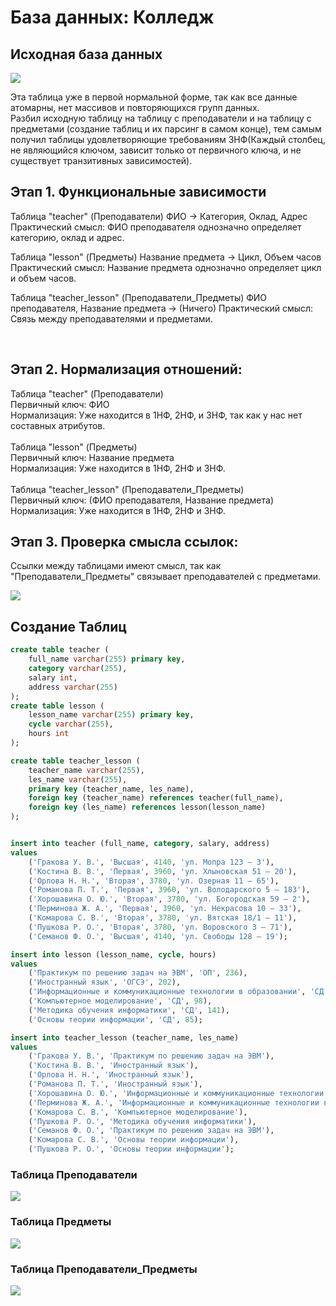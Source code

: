 # База данных: Колледж 

## Исходная база данных
<img src="images/source-table.jpg">

Эта таблица уже в первой нормальной форме, так как все данные атомарны, нет массивов и повторяющихся групп данных.<br/>
Разбил исходную таблицу на таблицу с преподаватели и на таблицу с предметами (создание таблиц и их парсинг в самом конце), тем самым получил таблицы удовлетворяющие требованиям 3НФ(Каждый столбец, не являющийся ключом, зависит только от первичного ключа, и не существует транзитивных зависимостей). 

## Этап 1. Функциональные зависимости

Таблица "teacher" (Преподаватели)
ФИО -> Категория, Оклад, Адрес
Практический смысл: ФИО преподавателя однозначно определяет категорию, оклад и адрес.

Таблица "lesson" (Предметы)
Название предмета -> Цикл, Объем часов
Практический смысл: Название предмета однозначно определяет цикл и объем часов.

Таблица "teacher_lesson" (Преподаватели_Предметы)
ФИО преподавателя, Название предмета -> (Ничего)
Практический смысл: Связь между преподавателями и предметами.

<br/>

## Этап 2. Нормализация отношений: 
Таблица "teacher" (Преподаватели)<br/>
Первичный ключ: ФИО<br/>
Нормализация: Уже находится в 1НФ, 2НФ, и 3НФ, так как у нас нет составных атрибутов.<br/><br/>
Таблица "lesson" (Предметы)<br/>
Первичный ключ: Название предмета<br/>
Нормализация: Уже находится в 1НФ, 2НФ и 3НФ.<br/><br/>
Таблица "teacher_lesson" (Преподаватели_Предметы)<br/>
Первичный ключ: (ФИО преподавателя, Название предмета)<br/>
Нормализация: Уже находится в 1НФ, 2НФ и 3НФ.
 

## Этап 3. Проверка смысла ссылок: 
Ссылки между таблицами имеют смысл, так как "Преподаватели_Предметы" связывает преподавателей с предметами.

<img src="images/references.jpg"/>
 
 ## Создание Таблиц 
```sql
create table teacher (
    full_name varchar(255) primary key,
    category varchar(255),
    salary int,
    address varchar(255)
);
create table lesson (
    lesson_name varchar(255) primary key,
    cycle varchar(255),
    hours int
);

create table teacher_lesson (
    teacher_name varchar(255),
    les_name varchar(255),
    primary key (teacher_name, les_name),
    foreign key (teacher_name) references teacher(full_name),
    foreign key (les_name) references lesson(lesson_name)
);
```


```sql

insert into teacher (full_name, category, salary, address)
values 
    ('Гракова У. В.', 'Высшая', 4140, 'ул. Мопра 123 – 3'),
    ('Костина В. В.', 'Первая', 3960, 'ул. Хлыновская 51 – 20'),
    ('Орлова Н. Н.', 'Вторая', 3780, 'ул. Озерная 11 – 65'),
    ('Романова П. Т.', 'Первая', 3960, 'ул. Володарского 5 – 183'),
    ('Хорошавина О. Ю.', 'Вторая', 3780, 'ул. Богородская 59 – 2'),
    ('Перминова Ж. А.', 'Первая', 3960, 'ул. Некрасова 10 – 33'),
    ('Комарова С. В.', 'Вторая', 3780, 'ул. Вятская 18/1 – 11'),
    ('Пушкова Р. О.', 'Вторая', 3780, 'ул. Воровского 3 – 71'),
    ('Семанов Ф. О.', 'Высшая', 4140, 'ул. Свободы 128 – 19');

insert into lesson (lesson_name, cycle, hours)
values 
    ('Практикум по решению задач на ЭВМ', 'ОП', 236),
    ('Иностранный язык', 'ОГСЭ', 202),
    ('Информационные и коммуникационные технологии в образовании', 'СД', 98),
    ('Компьютерное моделирование', 'СД', 98),
    ('Методика обучения информатики', 'СД', 141),
    ('Основы теории информации', 'СД', 85);

insert into teacher_lesson (teacher_name, les_name)
values 
    ('Гракова У. В.', 'Практикум по решению задач на ЭВМ'),
    ('Костина В. В.', 'Иностранный язык'),
    ('Орлова Н. Н.', 'Иностранный язык'),
    ('Романова П. Т.', 'Иностранный язык'),
    ('Хорошавина О. Ю.', 'Информационные и коммуникационные технологии в образовании'),
    ('Перминова Ж. А.', 'Информационные и коммуникационные технологии в образовании'),
    ('Комарова С. В.', 'Компьютерное моделирование'),
    ('Пушкова Р. О.', 'Методика обучения информатики'),
    ('Семанов Ф. О.', 'Практикум по решению задач на ЭВМ'),
    ('Комарова С. В.', 'Основы теории информации'),
    ('Пушкова Р. О.', 'Основы теории информации');

```

### Таблица Преподаватели
<img src="images/teachers.png">

### Таблица Предметы
<img src="images/lesson.png">

### Таблица Преподаватели_Предметы
<img src="images/teacher_lesson.png">
